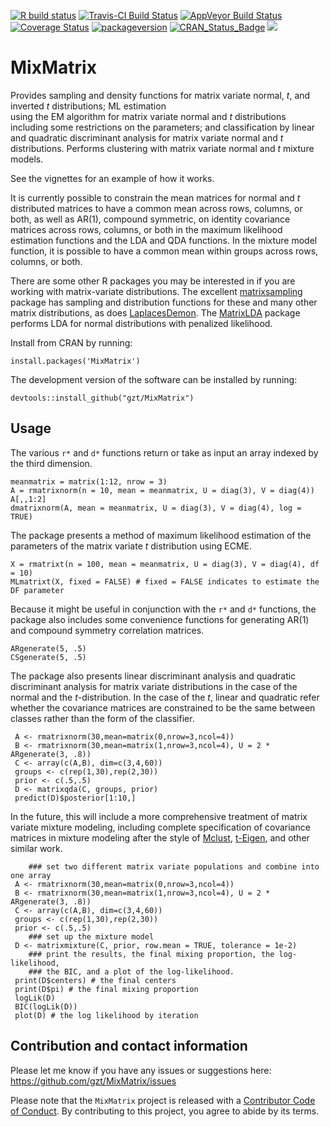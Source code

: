
<!-- README.md is generated from README.Rmd. Please edit that file -->

<!-- badges: start -->

[![R build
status](https://github.com/gzt/MixMatrix/workflows/R-CMD-check/badge.svg)](https://github.com/gzt/MixMatrix/actions)
[![Travis-CI Build
Status](https://travis-ci.org/gzt/MixMatrix.svg?branch=master)](https://travis-ci.org/gzt/MixMatrix)
[![AppVeyor Build
Status](https://ci.appveyor.com/api/projects/status/github/gzt/MixMatrix?branch=master&svg=true)](https://ci.appveyor.com/project/gzt/MixMatrix)
[![Coverage
Status](https://img.shields.io/codecov/c/github/gzt/MixMatrix/master.svg)](https://codecov.io/github/gzt/MixMatrix?branch=master)
[![packageversion](https://img.shields.io/badge/Package%20version-0.2.4%20-orange.svg?style=flat-square)](https://github.com/gzt/MixMatrix/releases)
[![CRAN\_Status\_Badge](http://www.r-pkg.org/badges/version/MixMatrix)](https://github.com/gzt/MixMatrix/)
[![](https://cranlogs.r-pkg.org/badges/MixMatrix)](https://cran.r-project.org/package=MixMatrix)
<!-- badges: end -->

# MixMatrix

Provides sampling and density functions for matrix variate normal, *t*,
and inverted *t* distributions; ML estimation  
using the EM algorithm for matrix variate normal and *t* distributions
including some restrictions on the parameters; and classification by
linear and quadratic discriminant analysis for matrix variate normal and
*t* distributions. Performs clustering with matrix variate normal and
*t* mixture models.

See the vignettes for an example of how it works.

It is currently possible to constrain the mean matrices for normal and
*t* distributed matrices to have a common mean across rows, columns, or
both, as well as AR(1), compound symmetric, on identity covariance
matrices across rows, columns, or both in the maximum likelihood
estimation functions and the LDA and QDA functions. In the mixture model
function, it is possible to have a common mean within groups across
rows, columns, or both.

There are some other R packages you may be interested in if you are
working with matrix-variate distributions. The excellent
[matrixsampling](https://cran.r-project.org/package=matrixsampling)
package has sampling and distribution functions for these and many other
matrix distributions, as does
[LaplacesDemon](https://cran.r-project.org/package=LaplacesDemon). The
[MatrixLDA](https://cran.r-project.org/package=MatrixLDA) package
performs LDA for normal distributions with penalized likelihood.

Install from CRAN by running:

    install.packages('MixMatrix')

The development version of the software can be installed by running:

    devtools::install_github("gzt/MixMatrix")

## Usage

The various `r*` and `d*` functions return or take as input an array
indexed by the third dimension.

    meanmatrix = matrix(1:12, nrow = 3)
    A = rmatrixnorm(n = 10, mean = meanmatrix, U = diag(3), V = diag(4))
    A[,,1:2]
    dmatrixnorm(A, mean = meanmatrix, U = diag(3), V = diag(4), log = TRUE)

The package presents a method of maximum likelihood estimation of the
parameters of the matrix variate *t* distribution using ECME.

    X = rmatrixt(n = 100, mean = meanmatrix, U = diag(3), V = diag(4), df = 10)
    MLmatrixt(X, fixed = FALSE) # fixed = FALSE indicates to estimate the DF parameter

Because it might be useful in conjunction with the `r*` and `d*`
functions, the package also includes some convenience functions for
generating AR(1) and compound symmetry correlation matrices.

    ARgenerate(5, .5)
    CSgenerate(5, .5)

The package also presents linear discriminant analysis and quadratic
discriminant analysis for matrix variate distributions in the case of
the normal and the *t*-distribution. In the case of the *t*, linear and
quadratic refer whether the covariance matrices are constrained to be
the same between classes rather than the form of the classifier.

``` 
 A <- rmatrixnorm(30,mean=matrix(0,nrow=3,ncol=4))
 B <- rmatrixnorm(30,mean=matrix(1,nrow=3,ncol=4), U = 2 * ARgenerate(3, .8))
 C <- array(c(A,B), dim=c(3,4,60))
 groups <- c(rep(1,30),rep(2,30))
 prior <- c(.5,.5)
 D <- matrixqda(C, groups, prior)
 predict(D)$posterior[1:10,]
```

In the future, this will include a more comprehensive treatment of
matrix variate mixture modeling, including complete specification of
covariance matrices in mixture modeling after the style of
[Mclust](https://cran.r-project.org/package=mclust),
[t-Eigen](https://cran.r-project.org/package=teigen), and other similar
work.

``` 
    ### set two different matrix variate populations and combine into one array
 A <- rmatrixnorm(30,mean=matrix(0,nrow=3,ncol=4))
 B <- rmatrixnorm(30,mean=matrix(1,nrow=3,ncol=4), U = 2 * ARgenerate(3, .8))
 C <- array(c(A,B), dim=c(3,4,60))
 groups <- c(rep(1,30),rep(2,30))
 prior <- c(.5,.5)
    ### set up the mixture model
 D <- matrixmixture(C, prior, row.mean = TRUE, tolerance = 1e-2)
    ### print the results, the final mixing proportion, the log-likelihood,
    ### the BIC, and a plot of the log-likelihood.
 print(D$centers) # the final centers
 print(D$pi) # the final mixing proportion
 logLik(D)
 BIC(logLik(D))
 plot(D) # the log likelihood by iteration
```

## Contribution and contact information

Please let me know if you have any issues or suggestions here:
<https://github.com/gzt/MixMatrix/issues>

Please note that the `MixMatrix` project is released with a [Contributor
Code of Conduct](https://gzt.github.io/MixMatrix/CODE_OF_CONDUCT.html).
By contributing to this project, you agree to abide by its terms.

